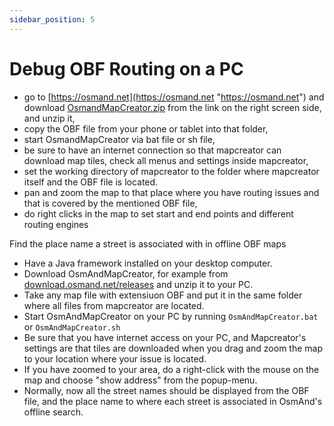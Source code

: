 ```yaml
---
sidebar_position: 5
---
```


# Debug OBF Routing on a PC


- go to [https://osmand.net](https://osmand.net "https://osmand.net") and download [OsmandMapCreator.zip](http://download.osmand.net/latest-night-build/OsmAndMapCreator-main.zip "http://download.osmand.net/latest-night-build/OsmAndMapCreator-main.zip") from the link on the right screen side, and unzip it,
- copy the OBF file from your phone or tablet into that folder,
- start OsmandMapCreator via bat file or sh file,
- be sure to have an internet connection so that mapcreator can download map tiles, check all menus and settings inside mapcreator,
- set the working directory of mapcreator to the folder where mapcreator itself and the OBF file is located.
- pan and zoom the map to that place where you have routing issues and that is covered by the mentioned OBF file,
- do right clicks in the map to set start and end points and different routing engines

Find the place name a street is associated with in offline OBF maps
- Have a Java framework installed on your desktop computer.
- Download OsmAndMapCreator, for example from [download.osmand.net/releases](https://download.osmand.net/releases/) and unzip it to your PC.
- Take any map file with extensiuon OBF and put it in the same folder where all files from mapcreator are located.
- Start OsmAndMapCreator on your PC by running `OsmAndMapCreator.bat` or `OsmAndMapCreator.sh`
- Be sure that you have internet access on your PC, and Mapcreator's settings are that tiles are downloaded when you drag and zoom the map to your location where your issue is located.
- If you have zoomed to your area, do a right-click with the mouse on the map and choose "show address" from the popup-menu.
- Normally, now all the street names should be displayed from the OBF file, and the place name to where each street is associated in OsmAnd's offline search.

